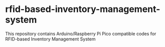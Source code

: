 # rfid-based-inventory-management-system
This repository contains Arduino/Raspberry Pi Pico compatible codes for RFID-based Inventory Management System
